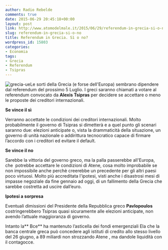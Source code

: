 ```yaml
---
author: Radio Rebelde
comments: true
date: 2015-06-29 20:45:18+00:00
layout: post
link: http://www.atomodelmale.it/2015/06/29/referendum-in-grecia-si-o-no/
slug: referendum-in-grecia-si-o-no
title: Referendum in Grecia. Sì o no?
wordpress_id: 15803
categories:
- Economia
tags:
- Grecia
- Referendum
- Tsipras
---
```


![grecia-ue](http://www.atomodelmale.it/wp-content/uploads/2015/06/grecia-ue-300x188.jpg)Le sorti della Grecia (e forse dell'Europa) sembrano dipendere dal referendum del prossimo 5 Luglio.
I greci saranno chiamati a votare al referendum convocato da **Alexis Tsipras** per decidere se accettare o meno le proposte dei creditori internazionali.

**Se vince il sì**

Verranno accettate le condizioni dei creditori internazionali. Molto probabilmente il governo di Tsipras si dimetterà e a quel punto gli scenari saranno due: elezioni anticipate o, vista la drammaticità della situazione, un governo di unità nazionale o addirittura tecnocratico capace di firmare l’accordo con i creditori ed evitare il default.



**Se vince il no**

Sarebbe la vittoria del governo greco, ma la palla passerebbe all'Europa, che  potrebbe accettare le condizioni di Atene, cosa molto improbabile se non impossibile anche perchè creerebbe un precedente per gli altri paesi poco virtuosi. Molto più accreditata l'ipotesi, visti anche i disastrosi mesi di impasse negoziale da fine gennaio ad oggi, di un fallimento della Grecia che sarebbe costretta ad uscire dall’euro.

**Ipotesi a sorpresa**

Eventuali dimissioni del Presidente della Repubblica greco **Pavlopoulos** costringerebbero Tsipras quasi sicuramente alle elezioni anticipate, non avendo l’attuale maggioranza di governo.

Intanto la** Bce** ha mantenuto l’asticella dei fondi emergenziali Ela che la banca centrale greca può concedere agli istituti di credito allo stesso livello del 26 giugno, a 89 miliardi non strozzando Atene , ma dandole liquidità con il contagocce.
